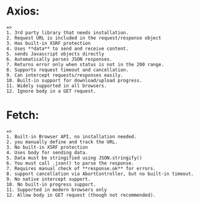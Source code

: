 #  Axios:
    => 
    1. 3rd party library that needs installation.
    2. Request URL is included in the request/response object
    3. Has built-in XSRF protection
    4. Uses **data** to send and receive content.
    5. sends Javascript objects directly
    6. Automatically parses JSON responses.
    7. Returns error only when status is not in the 200 range.
    8. Supports request timeout and cancellation.
    9. Can intercept requests/responses easily.
    10. Built-in support for download/upload progress.
    11. Widely supported in all browsers.
    12. Ignore body in a GET request.


# Fetch:
    =>
    1. Built-in Browser API, no installation needed.
    2. you manually define and track the URL.
    3. No built-in XSRF protection
    4. Uses body for sending data.
    5. Data must be stringified using JSON.stringify()
    6. You must call .json() to parse the response.
    7. Requires manual check of **response.ok** for errors.
    8. support cancellation via AbortController, but no built-in timeout.
    9. No native intercept support.
    10. No built-in progress support.
    11. Supported in modern browsers only 
    12. Allow body in GET request (though not recommended).

    
